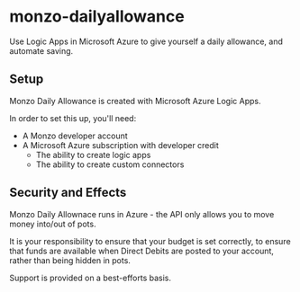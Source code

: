# monzo-dailyallowance
Use Logic Apps in Microsoft Azure to give yourself a daily allowance, and automate saving.

## Setup

Monzo Daily Allowance is created with Microsoft Azure Logic Apps.

In order to set this up, you'll need:
 * A Monzo developer account
 * A Microsoft Azure subscription with developer credit
   * The ability to create logic apps
   * The ability to create custom connectors

## Security and Effects

Monzo Daily Allownace runs in Azure - the API only allows you to move money into/out of pots.

It is your responsibility to ensure that your budget is set correctly, to ensure that funds are available when Direct Debits are posted to your account, rather than being hidden in pots.

Support is provided on a best-efforts basis.
